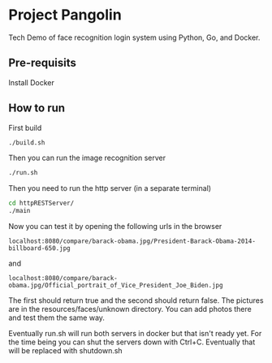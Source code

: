 # Project Pangolin

Tech Demo of face recognition login system using Python, Go, and Docker.

## Pre-requisits
Install Docker

## How to run

First build
```bash
./build.sh
```

Then you can run the image recognition server
```bash
./run.sh
```

Then you need to run the http server (in a separate terminal)
```bash
cd httpRESTServer/
./main
```

Now you can test it by opening the following urls in the browser
```
localhost:8080/compare/barack-obama.jpg/President-Barack-Obama-2014-billboard-650.jpg
```
and
```
localhost:8080/compare/barack-obama.jpg/Official_portrait_of_Vice_President_Joe_Biden.jpg
```

The first should return true and the second should return false. The pictures are in the resources/faces/unknown directory. You can add photos there and test them the same way.

Eventually run.sh will run both servers in docker but that isn't ready yet. For the time being you can shut the servers down with Ctrl+C. Eventually that will be replaced with shutdown.sh
